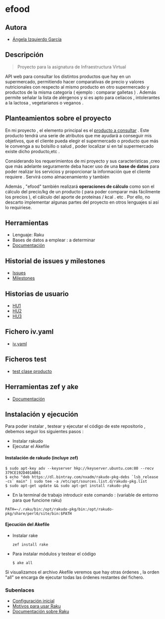 # efood

## Autora

- [Ángela Izquierdo García](https://github.com/angelaig-ugr)

## Descripción

> Proyecto para la asignatura de Infraestructura Virtual 

API web para consultar los distintos productos que hay en un supermercado, permitiendo hacer comparativas de precio y valores nutricionales con respecto al mismo producto en otro supermercado y productos de la misma categoría ( ejemplo : comparar galletas ) . Además permite señalar la lista de alérgenos y si es apto para celíacos , intolerantes a la lactosa , vegetarianos o veganos .


## Planteamientos sobre el proyecto

En mi proyecto , el elemento principal es el [producto a consultar](https://github.com/angelaig-ugr/efood/blob/master/src/product.raku) . Este producto tendrá una serie de atributos que me ayudará a conseguir mis objetivos, que el cliente pueda elegir el supermercado o producto que más le convenga a su bolsillo o salud ,  poder localizar si en tal supermercado existe dicho producto,etc .

Considerando los requerimientos de mi proyecto y sus características ,creo que  más adelante seguramente deba hacer uso de una **base de datos** para poder realizar los servicios y proporcionar la información que el cliente requiere . Servirá como almacenamiento y también 

Además , "efood" también realizará **operaciones de cálculo** como son el cálculo del precio/kg de un producto ( para poder comparar más fácilmente los precios ), el cálculo del aporte de proteínas / kcal . etc . Por ello, no descarto implementar algunas partes del proyecto en otros lenguajes si así lo requiriese.

## Herramientas

- Lenguaje: Raku 
- Bases de datos a emplear : a determinar
- [Documentación ](https://github.com/angelaig-ugr/efood/edit/master/docs/herramientas.md)


## Historial de issues y milestones 
- [Issues](https://github.com/angelaig-ugr/efood/issues)
- [Milestones](https://github.com/angelaig-ugr/efood/milestones)

## Historias de usuario 
- [HU1](https://github.com/angelaig-ugr/efood/issues/11)
- [HU2](https://github.com/angelaig-ugr/efood/issues/3)
- [HU3](https://github.com/angelaig-ugr/efood/issues/18)

## Fichero iv.yaml
- [iv.yaml](https://github.com/angelaig-ugr/efood/blob/master/iv.yaml)

## Ficheros test
- [test clase producto](https://github.com/angelaig-ugr/efood/blob/master/t/test.t)

## Herramientas zef y ake
- [Documentación ](https://github.com/angelaig-ugr/efood/edit/master/docs/herramientas.md)



## Instalación y ejecución 
Para poder instalar , testear y ejecutar el código de este repositorio , debemos seguir los siguientes pasos :
- Instalar rakudo
- Ejecutar el Akefile 


#### Instalación de rakudo (incluye zef) 
```
$ sudo apt-key adv --keyserver hkp://keyserver.ubuntu.com:80 --recv 379CE192D401AB61
$ echo "deb https://dl.bintray.com/nxadm/rakudo-pkg-debs `lsb_release -cs` main" | sudo tee -a /etc/apt/sources.list.d/rakudo-pkg.list
$ sudo apt-get update && sudo apt-get install rakudo-pkg
```

- En la terminal de trabajo introducir este comando : (variable de entorno para que funcione raku)
```
PATH=~/.raku/bin:/opt/rakudo-pkg/bin:/opt/rakudo-pkg/share/perl6/site/bin:$PATH

```

#### Ejecución del Akefile

- Instalar rake 

	```
	zef install rake 
	
	```
- Para instalar módulos y testear el código 
	```
	$ ake all

	```
Si visualizamos el archivo Akefile veremos que hay otras órdenes , la orden "all" se encarga de ejecutar todas las órdenes restantes del fichero.

### Subenlaces
- [Configuración inicial ](docs/git.md)
- [Motivos para usar Raku](docs/herramientas.md)
- [Documentación sobre Raku](https://github.com/Raku/Documentable)




